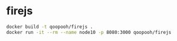 # firejs
```sh
docker build -t qoopooh/firejs .
docker run -it --rm --name node10 -p 8080:3000 qoopooh/firejs
```

